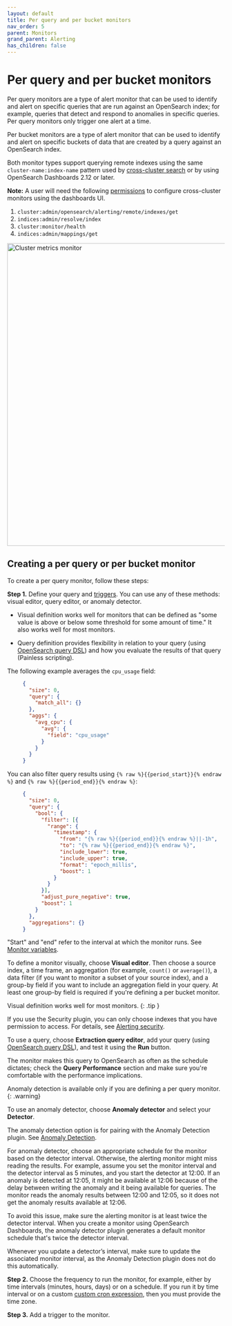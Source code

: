 ```yaml
---
layout: default
title: Per query and per bucket monitors
nav_order: 5
parent: Monitors
grand_parent: Alerting
has_children: false
---
```


# Per query and per bucket monitors

Per query monitors are a type of alert monitor that can be used to identify and alert on specific queries that are run against an OpenSearch index; for example, queries that detect and respond to anomalies in specific queries. Per query monitors only trigger one alert at a time. 

Per bucket monitors are a type of alert monitor that can be used to identify and alert on specific buckets of data that are created by a query against an OpenSearch index.

Both monitor types support querying remote indexes using the same `cluster-name:index-name` pattern used by [cross-cluster search](https://opensearch.org/docs/latest/security/access-control/cross-cluster-search/) or by using OpenSearch Dashboards 2.12 or later.

**Note:** A user will need the following [permissions]({{site.url}}{{site.baseurl}}/security/access-control/permissions/) to configure cross-cluster monitors using the dashboards UI.
1. `cluster:admin/opensearch/alerting/remote/indexes/get`
2. `indices:admin/resolve/index`
3. `cluster:monitor/health`
4. `indices:admin/mappings/get`

<img src="{{site.url}}{{site.baseurl}}/images/alerting/cross-cluster-per-query-per-bucket-monitors.png" alt="Cluster metrics monitor" width="700"/>

## Creating a per query or per bucket monitor

To create a per query monitor, follow these steps:

**Step 1.** Define your query and [triggers]({{site.url}}{{site.baseurl}}/observing-your-data/alerting/triggers/). You can use any of these methods: visual editor, query editor, or anomaly detector.

   - Visual definition works well for monitors that can be defined as "some value is above or below some threshold for some amount of time." It also works well for most monitors.

   - Query definition provides flexibility in relation to your query (using [OpenSearch query DSL]({{site.url}}{{site.baseurl}}/opensearch/query-dsl/full-text/index)) and how you evaluate the results of that query (Painless scripting).

The following example averages the `cpu_usage` field:

```json
     {
       "size": 0,
       "query": {
         "match_all": {}
       },
       "aggs": {
         "avg_cpu": {
           "avg": {
             "field": "cpu_usage"
           }
         }
       }
     }
```

You can also filter query results using `{% raw %}{{period_start}}{% endraw %}` and `{% raw %}{{period_end}}{% endraw %}`:

```json
     {
       "size": 0,
       "query": {
         "bool": {
           "filter": [{
             "range": {
               "timestamp": {
                 "from": "{% raw %}{{period_end}}{% endraw %}||-1h",
                 "to": "{% raw %}{{period_end}}{% endraw %}",
                 "include_lower": true,
                 "include_upper": true,
                 "format": "epoch_millis",
                 "boost": 1
               }
             }
           }],
           "adjust_pure_negative": true,
           "boost": 1
         }
       },
       "aggregations": {}
     }
```

"Start" and "end" refer to the interval at which the monitor runs. See [Monitor variables]({{site.url}}{{site.baseurl}}/observing-your-data/alerting/monitors/#monitor-variables).

To define a monitor visually, choose **Visual editor**. Then choose a source index, a time frame, an aggregation (for example, `count()` or `average()`), a data filter (if you want to monitor a subset of your source index), and a group-by field if you want to include an aggregation field in your query. At least one group-by field is required if you're defining a per bucket monitor. 

Visual definition works well for most monitors.
{: .tip }

If you use the Security plugin, you can only choose indexes that you have permission to access. For details, see [Alerting security]({{site.url}}{{site.baseurl}}/security/).

To use a query, choose **Extraction query editor**, add your query (using [OpenSearch query DSL]({{site.url}}{{site.baseurl}}/opensearch/query-dsl/full-text/index)), and test it using the **Run** button.

The monitor makes this query to OpenSearch as often as the schedule dictates; check the **Query Performance** section and make sure you're comfortable with the performance implications.

Anomaly detection is available only if you are defining a per query monitor.
{: .warning}

To use an anomaly detector, choose **Anomaly detector** and select your **Detector**.

The anomaly detection option is for pairing with the Anomaly Detection plugin. See [Anomaly Detection]({{site.url}}{{site.baseurl}}/monitoring-plugins/ad/).

For anomaly detector, choose an appropriate schedule for the monitor based on the detector interval. Otherwise, the alerting monitor might miss reading the results. For example, assume you set the monitor interval and the detector interval as 5 minutes, and you start the detector at 12:00. If an anomaly is detected at 12:05, it might be available at 12:06 because of the delay between writing the anomaly and it being available for queries. The monitor reads the anomaly results between 12:00 and 12:05, so it does not get the anomaly results available at 12:06.

To avoid this issue, make sure the alerting monitor is at least twice the detector interval. When you create a monitor using OpenSearch Dashboards, the anomaly detector plugin generates a default monitor schedule that's twice the detector interval.

Whenever you update a detector’s interval, make sure to update the associated monitor interval, as the Anomaly Detection plugin does not do this automatically.

**Step 2.** Choose the frequency to run the monitor, for example, either by time intervals (minutes, hours, days) or on a schedule. If you run it by time interval or on a custom [custom cron expression]({{site.url}}{{site.baseurl}}/monitoring-plugins/alerting/cron/), then you must provide the time zone.

**Step 3.** Add a trigger to the monitor.
